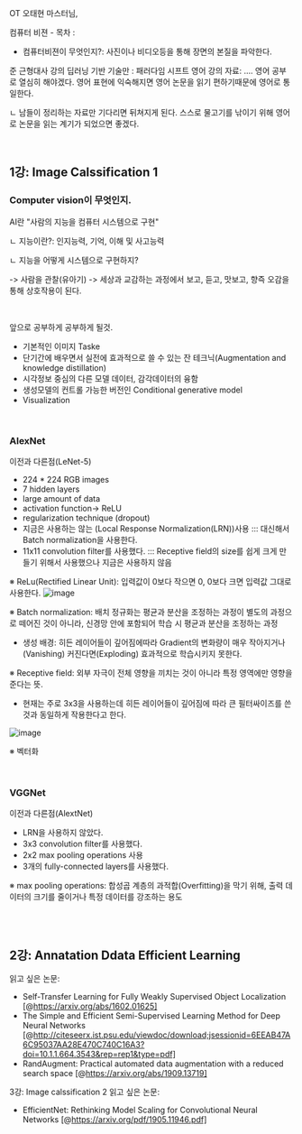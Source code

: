
OT
오태현 마스터님, 

컴퓨터 비젼 - 목차 : 
 - 컴퓨터비젼이 무엇인지?: 사진이나 비디오등을 통해 장면의 본질을 파악한다.
 
 준 근형대사 강의
 딥러닝 기반 기술만 : 패러다임 시프트 
 영어 강의 자료: .... 영어 공부로 열심히 해야겠다. 영어 표현에 익숙해지면 영어 논문을 읽기 편하기때문에 영어로 통일한다.
 
 ㄴ 남들이 정리하는 자료만 기다리면 뒤쳐지게 된다. 스스로 물고기를 낚이기 위해 영어로 논문을 읽는 계기가 되었으면 좋겠다.

<br>

## 1강: Image Calssification 1

### Computer vision이 무엇인지. 
AI란 "사람의 지능을 컴퓨터 시스템으로 구현"
 
 ㄴ 지능이란?: 인지능력, 기억, 이해 및 사고능력
 
   ㄴ 지능을 어떻게 시스템으로 구현하지? 
  
   -> 사람을 관찰(유아기) -> 세상과 교감하는 과정에서 보고, 듣고, 맛보고, 향즉 오감을 통해 상호작용이 된다. 

<br>   

앞으로 공부하게 공부하게 될것.
 - 기본적인 이미지 Taske
 - 단기간에 배우면서 실전에 효과적으로 쓸 수 있는 잔 테크닉(Augmentation and knowledge distillation)
 - 시각정보 중심의 다른 모델 데이터, 감각데이터의 융함
 - 생성모델의 컨트롤 가능한 버전인 Conditional generative model 
 - Visualization

<br>

### AlexNet 
이전과 다른점(LeNet-5)

 - 224 * 224 RGB images
 - 7 hidden layers
 - large amount of data
 - activation function-> ReLU
 - regularization technique (dropout)
 - 지금은 사용하는 않는 (Local Response Normalization(LRN))사용 ::: 대신해서 Batch normalization을 사용한다. 
 - 11x11 convolution filter를 사용했다.     ::: Receptive field의 size를 쉽게 크게 만들기 위해서 사용했으나 지금은 사용하지 않음
 
※ ReLu(Rectified Linear Unit): 입력값이 0보다 작으면 0, 0보다 크면 입력값 그대로 사용한다.
 ![image](https://user-images.githubusercontent.com/35412566/132293049-e75d9907-48be-4954-b33a-f573065e9c74.png)

 
※ Batch normalization: 배치 정규화는 평균과 분산을 조정하는 과정이 별도의 과정으로 떼어진 것이 아니라, 신경망 안에 포함되어 학습 시 평균과 분산을 조정하는 과정
  
  - 생성 배경: 히든 레이어들이 깊어짐에따라 Gradient의 변화량이 매우 작아지거나(Vanishing) 커진다면(Exploding) 효과적으로 학습시키지 못한다.
  
※ Receptive field: 외부 자극이 전체 영향을 끼치는 것이 아니라 특정 영역에만 영향을 준다는 뜻.
  - 현재는 주로 3x3을 사용하는데 히든 레이어들이 깊어짐에 따라 큰 필터싸이즈를 쓴것과 동일하게 작용한다고 한다. 
  
![image](https://user-images.githubusercontent.com/35412566/132270989-b4cbad50-47d6-4165-907e-57f1df07f5df.png)

※ 벡터화 

<br>

### VGGNet
이전과 다른점(AlextNet)
 - LRN을 사용하지 않았다.
 - 3x3 convolution filter를 사용했다. 
 - 2x2 max pooling operations 사용 
 - 3개의 fully-connected layers를 사용했다.  

※ max pooling operations: 합성곱 계층의 과적합(Overfitting)을 막기 위해, 출력 데이터의 크기를 줄이거나 특정 데이터를 강조하는 용도

<br>
<br>

## 2강: Annatation Ddata Efficient Learning
읽고 싶은 논문: 
 - Self-Transfer Learning for Fully Weakly Supervised Object Localization [@https://arxiv.org/abs/1602.01625]
 - The Simple and Efficient Semi-Supervised Learning Method for Deep Neural Networks [@http://citeseerx.ist.psu.edu/viewdoc/download;jsessionid=6EEAB47A6C95037AA28E470C740C16A3?doi=10.1.1.664.3543&rep=rep1&type=pdf]
 - RandAugment: Practical automated data augmentation with a reduced search space [@https://arxiv.org/abs/1909.13719]

3강: Image calssification 2
읽고 싶은 논문:
 - EfficientNet: Rethinking Model Scaling for Convolutional Neural Networks [@https://arxiv.org/pdf/1905.11946.pdf]

